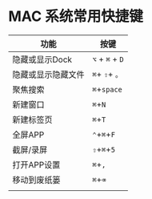 # MAC 系统常用快捷键
| 功能               | 按键            |
| ------------------ | --------------- |
| 隐藏或显示Dock     | `⌥` + `⌘` + `D` |
| 隐藏或显示隐藏文件 | `⌘`+ `⇧`+ `。`  |
| 聚焦搜索           | `⌘`+`space`     |
| 新建窗口           | `⌘`+`N`         |
| 新建标签页         | `⌘`+`T`         |
| 全屏APP            | `⌃`+`⌘`+`F`     |
| 截屏/录屏          | `⇧`+`⌘`+`5`     |
| 打开APP设置        | `⌘`+`,`         |
| 移动到废纸篓       | `⌘`+`⌫`         |
|                    |                 |



